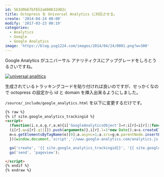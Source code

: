 ```yaml
---
id: 563d9b67bf652a600632d02c
title: Octopress を Universal Analytics に対応させる。
create: '2014-04-24 00:00'
modify: '2017-03-23 00:19'
categories:
  - Analytics
  - Google
  - Google Analytics
image: 'https://blog.yug1224.com/images/2014/04/24/0001.png?w=300'
---
```


Google Analytics がユニバーサル アナリティクスにアップグレードをしろとうるさいですね。

[![universal analitics][0001t]][0001]

[0001t]: /images/2014/04/24/0001.png?w=500
[0001]: /images/2014/04/24/0001.png

生成されているトラッキングコードを貼り付ければ良いのですが、せっかくなので octopress の設定から id と domain を挿入出来るようにしました。

<!-- more -->

`/source/_include/google_analytics.html` を以下に変更するだけです。

```html
{% raw %}
{% if site.google_analytics_trackingid %}
<script>
  (function(i,s,o,g,r,a,m){i['GoogleAnalyticsObject']=r;i[r]=i[r]||function(){
  (i[r].q=i[r].q||[]).push(arguments)},i[r].l=1*new Date();a=s.createElement(o),
  m=s.getElementsByTagName(o)[0];a.async=1;a.src=g;m.parentNode.insertBefore(a,m)
  })(window,document,'script','//www.google-analytics.com/analytics.js','ga');

  ga('create', '{{ site.google_analytics_trackingid}}', '{{ site.google_analytics_domain }}');
  ga('send', 'pageview');

</script>
{% endif %}
{% endraw %}
```
